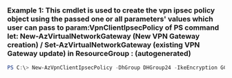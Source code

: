 ### Example 1: This cmdlet is used to create the vpn ipsec policy object using the passed one or all parameters' values which user can pass to param:VpnClientIpsecPolicy of PS command let: New-AzVirtualNetworkGateway (New VPN Gateway creation) / Set-AzVirtualNetworkGateway (existing VPN Gateway update) in ResourceGroup : (autogenerated)
```powershell
PS C:\> New-AzVpnClientIpsecPolicy -DhGroup DHGroup24 -IkeEncryption GCMAES256 -IkeIntegrity SHA384 -IpsecEncryption GCMAES256 -IpsecIntegrity GCMAES256 -PfsGroup PFS24 -SADataSize 429497 -SALifeTime 86472
```

